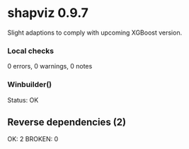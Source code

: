 # shapviz 0.9.7

Slight adaptions to comply with upcoming XGBoost version.

### Local checks

0 errors, 0 warnings, 0 notes

### Winbuilder()

Status: OK

## Reverse dependencies (2)

OK: 2
BROKEN: 0

